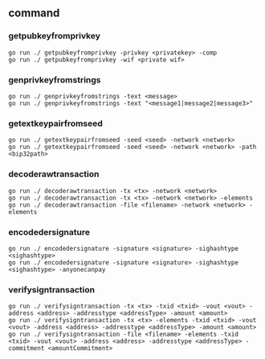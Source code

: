 ## command

### getpubkeyfromprivkey
```
go run ./ getpubkeyfromprivkey -privkey <privatekey> -comp
go run ./ getpubkeyfromprivkey -wif <private wif>
```

### genprivkeyfromstrings
```
go run ./ genprivkeyfromstrings -text <message>
go run ./ genprivkeyfromstrings -text "<message1|message2|message3>"
```

### getextkeypairfromseed
```
go run ./ getextkeypairfromseed -seed <seed> -network <network>
go run ./ getextkeypairfromseed -seed <seed> -network <network> -path <bip32path>
```

### decoderawtransaction
```
go run ./ decoderawtransaction -tx <tx> -network <network>
go run ./ decoderawtransaction -tx <tx> -network <network> -elements
go run ./ decoderawtransaction -file <filename> -network <network> -elements
```

### encodedersignature
```
go run ./ encodedersignature -signature <signature> -sighashtype <sighashtype>
go run ./ encodedersignature -signature <signature> -sighashtype <sighashtype> -anyonecanpay
```

### verifysigntransaction
```
go run ./ verifysigntransaction -tx <tx> -txid <txid> -vout <vout> -address <address> -addresstype <addressType> -amount <amount>
go run ./ verifysigntransaction -tx <tx> -elements -txid <txid> -vout <vout> -address <address> -addresstype <addressType> -amount <amount>
go run ./ verifysigntransaction -file <filename> -elements -txid <txid> -vout <vout> -address <address> -addresstype <addressType> -commitment <amountCommitment>
```
